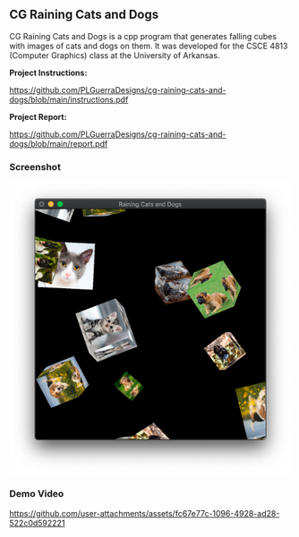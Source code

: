 ## CG Raining Cats and Dogs

CG Raining Cats and Dogs is a cpp program that generates falling cubes with images of cats and dogs on them. It was developed for the CSCE 4813 (Computer Graphics) class at the University of Arkansas.

**Project Instructions:**

https://github.com/PLGuerraDesigns/cg-raining-cats-and-dogs/blob/main/instructions.pdf

**Project Report:**

https://github.com/PLGuerraDesigns/cg-raining-cats-and-dogs/blob/main/report.pdf

### Screenshot

![Screenshot](https://raw.githubusercontent.com/PLGuerraDesigns/cg-raining-cats-and-dogs/main/screenshot.png)

### Demo Video

https://github.com/user-attachments/assets/fc67e77c-1096-4928-ad28-522c0d592221

